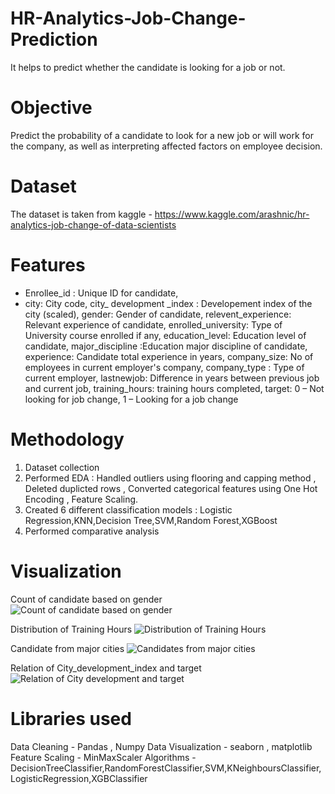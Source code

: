 # HR-Analytics-Job-Change-Prediction
It helps to predict whether the candidate is looking for a job or not.
# Objective
Predict the probability of a candidate to look for a new job or will work for the company, as well as interpreting affected factors on employee decision.
# Dataset
The dataset is taken from kaggle - 
https://www.kaggle.com/arashnic/hr-analytics-job-change-of-data-scientists
# Features
* Enrollee_id : Unique ID for candidate,
* city: City code,
 city_ development _index : Developement index of the city (scaled),
 gender: Gender of candidate,
 relevent_experience: Relevant experience of candidate,
 enrolled_university: Type of University course enrolled if any,
 education_level: Education level of candidate,
 major_discipline :Education major discipline of candidate,
 experience: Candidate total experience in years,
 company_size: No of employees in current employer's company,
 company_type : Type of current employer,
 lastnewjob: Difference in years between previous job and current job,
 training_hours: training hours completed,
 target: 0 – Not looking for job change, 1 – Looking for a job change
# Methodology
1) Dataset collection
2) Performed EDA : Handled outliers using flooring and capping method , Deleted duplicted rows , Converted categorical features using One Hot Encoding , Feature Scaling.
3) Created 6 different classification models : Logistic Regression,KNN,Decision Tree,SVM,Random Forest,XGBoost
4) Performed comparative analysis
# Visualization

Count of candidate based on gender
![Count of candidate based on gender](https://user-images.githubusercontent.com/94851933/156412337-301f4301-9a55-4e6c-a2ac-1562a1249404.png)

Distribution of Training Hours
![Distribution of Training Hours](https://user-images.githubusercontent.com/94851933/156413167-76de5355-ecf4-421a-bd69-790bd0fcdd72.png)

Candidate from major cities
![Candidates from major cities](https://user-images.githubusercontent.com/94851933/156413210-99d2e472-c96b-4d44-b9fd-bdf88048edf7.png)

Relation of City_development_index and target
![Relation of City development and target](https://user-images.githubusercontent.com/94851933/156413238-b23f8b96-a1c8-4e2b-b004-89f73f5277b6.png)

# Libraries used
Data Cleaning - Pandas , Numpy
Data Visualization - seaborn , matplotlib
Feature Scaling - MinMaxScaler
Algorithms - DecisionTreeClassifier,RandomForestClassifier,SVM,KNeighboursClassifier,LogisticRegression,XGBClassifier
